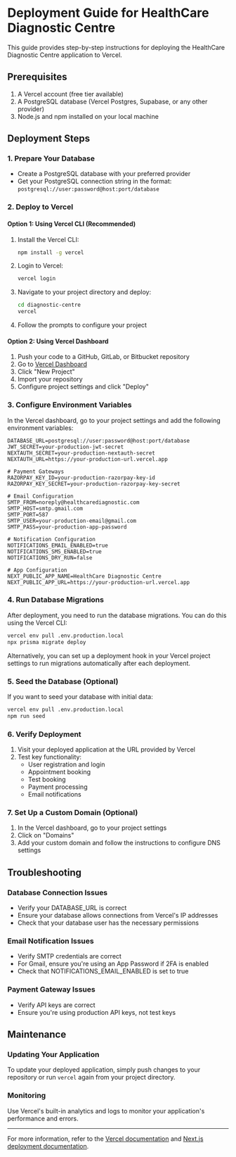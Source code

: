 # Deployment Guide for HealthCare Diagnostic Centre

This guide provides step-by-step instructions for deploying the HealthCare Diagnostic Centre application to Vercel.

## Prerequisites

1. A Vercel account (free tier available)
2. A PostgreSQL database (Vercel Postgres, Supabase, or any other provider)
3. Node.js and npm installed on your local machine

## Deployment Steps

### 1. Prepare Your Database

- Create a PostgreSQL database with your preferred provider
- Get your PostgreSQL connection string in the format: `postgresql://user:password@host:port/database`

### 2. Deploy to Vercel

#### Option 1: Using Vercel CLI (Recommended)

1. Install the Vercel CLI:
   ```bash
   npm install -g vercel
   ```

2. Login to Vercel:
   ```bash
   vercel login
   ```

3. Navigate to your project directory and deploy:
   ```bash
   cd diagnostic-centre
   vercel
   ```

4. Follow the prompts to configure your project

#### Option 2: Using Vercel Dashboard

1. Push your code to a GitHub, GitLab, or Bitbucket repository
2. Go to [Vercel Dashboard](https://vercel.com/dashboard)
3. Click "New Project"
4. Import your repository
5. Configure project settings and click "Deploy"

### 3. Configure Environment Variables

In the Vercel dashboard, go to your project settings and add the following environment variables:

```
DATABASE_URL=postgresql://user:password@host:port/database
JWT_SECRET=your-production-jwt-secret
NEXTAUTH_SECRET=your-production-nextauth-secret
NEXTAUTH_URL=https://your-production-url.vercel.app

# Payment Gateways
RAZORPAY_KEY_ID=your-production-razorpay-key-id
RAZORPAY_KEY_SECRET=your-production-razorpay-key-secret

# Email Configuration
SMTP_FROM=noreply@healthcarediagnostic.com
SMTP_HOST=smtp.gmail.com
SMTP_PORT=587
SMTP_USER=your-production-email@gmail.com
SMTP_PASS=your-production-app-password

# Notification Configuration
NOTIFICATIONS_EMAIL_ENABLED=true
NOTIFICATIONS_SMS_ENABLED=true
NOTIFICATIONS_DRY_RUN=false

# App Configuration
NEXT_PUBLIC_APP_NAME=HealthCare Diagnostic Centre
NEXT_PUBLIC_APP_URL=https://your-production-url.vercel.app
```

### 4. Run Database Migrations

After deployment, you need to run the database migrations. You can do this using the Vercel CLI:

```bash
vercel env pull .env.production.local
npx prisma migrate deploy
```

Alternatively, you can set up a deployment hook in your Vercel project settings to run migrations automatically after each deployment.

### 5. Seed the Database (Optional)

If you want to seed your database with initial data:

```bash
vercel env pull .env.production.local
npm run seed
```

### 6. Verify Deployment

1. Visit your deployed application at the URL provided by Vercel
2. Test key functionality:
   - User registration and login
   - Appointment booking
   - Test booking
   - Payment processing
   - Email notifications

### 7. Set Up a Custom Domain (Optional)

1. In the Vercel dashboard, go to your project settings
2. Click on "Domains"
3. Add your custom domain and follow the instructions to configure DNS settings

## Troubleshooting

### Database Connection Issues

- Verify your DATABASE_URL is correct
- Ensure your database allows connections from Vercel's IP addresses
- Check that your database user has the necessary permissions

### Email Notification Issues

- Verify SMTP credentials are correct
- For Gmail, ensure you're using an App Password if 2FA is enabled
- Check that NOTIFICATIONS_EMAIL_ENABLED is set to true

### Payment Gateway Issues

- Verify API keys are correct
- Ensure you're using production API keys, not test keys

## Maintenance

### Updating Your Application

To update your deployed application, simply push changes to your repository or run `vercel` again from your project directory.

### Monitoring

Use Vercel's built-in analytics and logs to monitor your application's performance and errors.

---

For more information, refer to the [Vercel documentation](https://vercel.com/docs) and [Next.js deployment documentation](https://nextjs.org/docs/app/building-your-application/deploying).